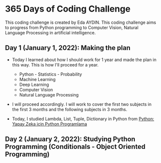 # 365 Days of Coding Challenge

This coding challenge is created by Eda AYDIN.
This coding challenge aims to progress from Python programming to Computer Vision, Natural Language Processing in artificial intelligence.

## Day 1 (January 1, 2022): Making the plan
- Today I learned about how I should work for 1 year and made the plan in this way. This is how I'll proceed for a year.
    - Python - Statistics - Probability
    - Machine Learning
    - Deep Learning
    - Computer Vision
    - Natural Language Processing

- I will proceed accordingly. I will work to cover the first two subjects in the first 3 months and the following subjects in 3 months.
- Today, I studied Lambda, List, Tuple, Dictionary in Python from [Python: Yapay Zeka için Python Programlama](https://www.udemy.com/course/python-sfrdan-uzmanlga-programlama-1)

## Day 2 (January 2, 2022): Studying Python Programming (Conditionals - Object Oriented Programming)
